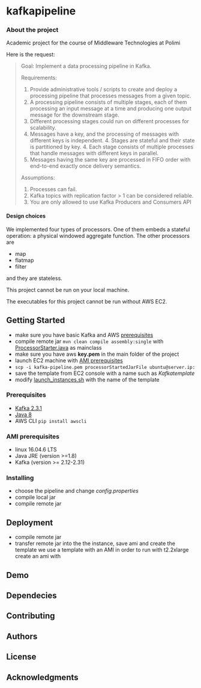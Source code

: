 # kafkapipeline

### About the project

Academic project for the course of Middleware Technologies at Polimi

Here is the request:


>Goal: 
>Implement a data processing pipeline in Kafka.
>
>Requirements: 
>1. Provide administrative tools / scripts to create and deploy a processing pipeline that processes
>messages from a given topic.
>2. A processing pipeline consists of multiple stages, each of them processing an input message
>at a time and producing one output message for the downstream stage.
>3. Different processing stages could run on different processes for scalability.
>4. Messages have a key, and the processing of messages with different keys is independent.
>    4. Stages are stateful and their state is partitioned by key.
>    4. Each stage consists of multiple processes that handle messages with different keys in
>       parallel.
>5. Messages having the same key are processed in FIFO order with end-to-end exactly once
>delivery semantics.
>
>Assumptions: 
>1. Processes can fail.
>2. Kafka topics with replication factor > 1 can be considered reliable.
>3. You are only allowed to use Kafka Producers and Consumers API


#### Design choices

We implemented four types of processors. 
One of them embeds a stateful operation: a physical windowed aggregate function. 
The other processors are
- map
- flatmap
- filter

and they are stateless.

This project cannot be run on your local machine. 

The executables for this project cannot be run without AWS EC2. 

## Getting Started

- make sure you have basic Kafka and AWS [prerequisites](#prerequisites)
- compile remote jar  `mvn clean compile assembly:single`  with [ProcessorStarter.java](/src/main/java/org/middleware/project/ProcessorStarter.java) as mainclass
- make sure you have aws **key.pem** in the main folder of the project
- launch EC2 machine with [AMI prerequisites](#ami-prerequisites)
- `scp -i kafka-pipeline.pem processorStartedJarFile ubuntu@server.ip:`
- save the template from EC2 console with a name such as *Kafkatemplate*
- modify [launch_instances.sh](launch_instances.sh) with the name of the template


### Prerequisites 
- [Kafka 2.3.1](https://kafka.apache.org/downloads)
- [Java 8](https://www.java.com/it/download/help/index_installing.xml)
- AWS CLI `pip install awscli` 

### AMI prerequisites
- linux 16.04.6 LTS 
- Java JRE (version >=1.8) 
- Kafka (version >= 2.12-2.31)

### Installing
- choose the pipeline and change *config.properties* 
- compile local jar
- compile remote jar

## Deployment 

- compile remote jar
- transfer remote jar into the the instance, save ami and create the template
we use a template with an AMI in order to run with t2.2xlarge
create an ami with 

## Demo

## Dependecies

## Contributing

## Authors

## License

## Acknowledgments





